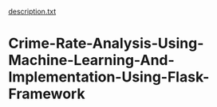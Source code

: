 [description.txt](https://github.com/Ritusman-Bhuyan/Crime-Rate-Analysis-Using-Machine-Learning-And-Implementation-Using-Flask-Framework/files/7039991/description.txt)
# Crime-Rate-Analysis-Using-Machine-Learning-And-Implementation-Using-Flask-Framework
